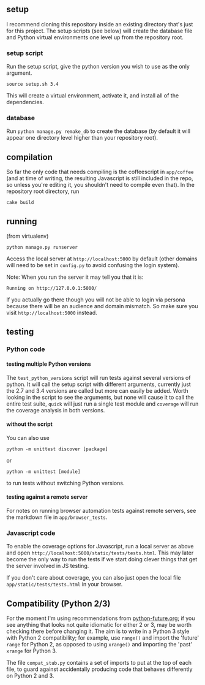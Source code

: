 ## setup

I recommend cloning this repository inside an existing directory that's just
for this project.  The setup scripts (see below) will create the database file
and Python virtual environments one level up from the repository root.

### setup script

Run the setup script, give the python version you wish to use as the only
argument.

    source setup.sh 3.4

This will create a virtual environment, activate it, and install all of the
dependencies.

### database

Run `python manage.py remake_db` to create the database (by default it will
appear one directory level higher than your repository root).

## compilation

So far the only code that needs compiling is the coffeescript in `app/coffee`
(and at time of writing, the resulting Javascript is still included in the
repo, so unless you're editing it, you shouldn't need to compile even that).
In the repository root directory, run

    cake build

## running

(from virtualenv)

    python manage.py runserver

Access the local server at `http://localhost:5000` by default (other domains
will need to be set in `config.py` to avoid confusing the login system).

Note: When you run the server it may tell you that it is:

    Running on http://127.0.0.1:5000/

If you actually go there though you will not be able to login via persona
because there will be an audience and domain mismatch. So make sure you visit
`http://localhost:5000` instead.

## testing

### Python code

#### testing multiple Python versions

The `test_python_versions` script will run tests against several versions of
python. It will call the setup script with different arguments, currently just
the 2.7 and 3.4 versions are called but more can easily be added. Worth looking
in the script to see the arguments, but none will cause it to call the entire
test suite, `quick` will just run a single test module and `coverage` will run
the coverage analysis in both versions.

#### without the script

You can also use

    python -m unittest discover [package]

or

    python -m unittest [module]

to run tests without switching Python versions.

#### testing against a remote server

For notes on running browser automation tests against remote servers, see the
markdown file in `app/browser_tests`.

### Javascript code

To enable the coverage options for Javascript, run a local server as above and
open `http://localhost:5000/static/tests/tests.html`.  This may later become
the only way to run the tests if we start doing clever things that get the
server involved in JS testing.

If you don't care about coverage, you can also just open the local file
`app/static/tests/tests.html` in your browser.

## Compatibility (Python 2/3)

For the moment I'm using recommendations from
[python-future.org](http://python-future.org); if you see anything that looks
not quite idiomatic for either 2 or 3, may be worth checking there before
changing it.  The aim is to write in a Python 3 style with Python 2
compatibility; for example, use `range()` and import the 'future' `range` for
Python 2, as opposed to using `xrange()` and importing the 'past' `xrange` for
Python 3.

The file `compat_stub.py` contains a set of imports to put at the
top of each file, to guard against accidentally producing code that behaves
differently on Python 2 and 3.
